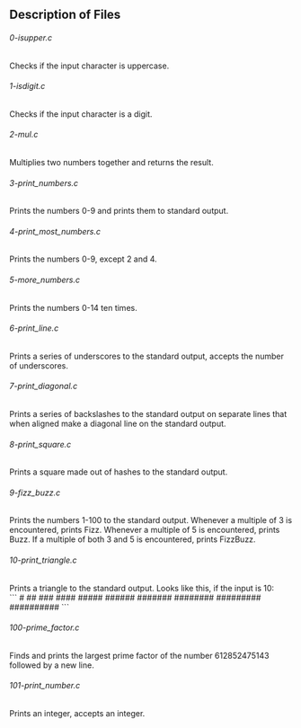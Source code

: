 

## Description of Files
<h6>0-isupper.c</h6>
Checks if the input character is uppercase.
<h6>1-isdigit.c</h6>
Checks if the input character is a digit.
<h6>2-mul.c</h6>
Multiplies two numbers together and returns the result.
<h6>3-print_numbers.c</h6>
Prints the numbers 0-9 and prints them to standard output.
<h6>4-print_most_numbers.c</h6>
Prints the numbers 0-9, except 2 and 4.
<h6>5-more_numbers.c</h6>
Prints the numbers 0-14 ten times.
<h6>6-print_line.c</h6>
Prints a series of underscores to the standard output, accepts the number of underscores.
<h6>7-print_diagonal.c</h6>
Prints a series of backslashes to the standard output on separate lines that when aligned make a diagonal line on the standard output.
<h6>8-print_square.c</h6>
Prints a square made out of hashes to the standard output.
<h6>9-fizz_buzz.c</h6>
Prints the numbers 1-100 to the standard output. Whenever a multiple of 3 is encountered, prints Fizz. Whenever a multiple of 5 is encountered, prints Buzz. If a multiple of both 3 and 5 is encountered, prints FizzBuzz.
<h6>10-print_triangle.c</h6>
Prints a triangle to the standard output. Looks like this, if the input is 10:<br>
```
         #
        ##
       ###
      ####
     #####
    ######
   #######
  ########
 #########
##########
```
<h6>100-prime_factor.c</h6>
Finds and prints the largest prime factor of the number 612852475143 followed by a new line.
<h6>101-print_number.c</h6>
Prints an integer, accepts an integer.
